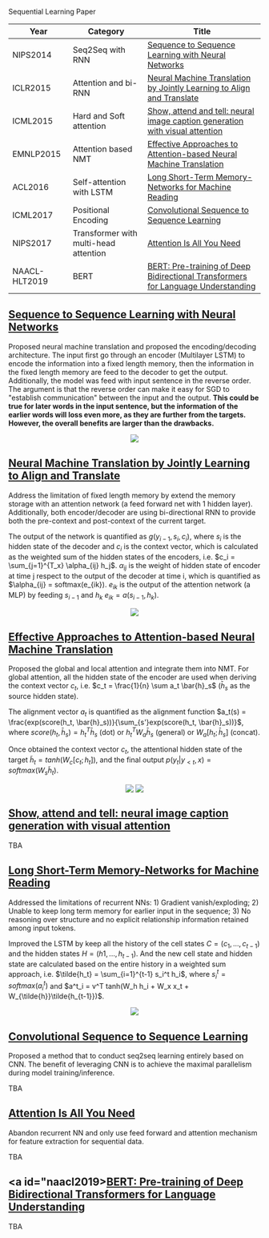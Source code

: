 Sequential Learning Paper

|  Year | Category  | Title  |  
|---|---|---|
| NIPS2014	  | Seq2Seq with RNN  | [Sequence to Sequence Learning with Neural Networks](#nipsd2014)  |
| ICLR2015  | Attention and bi-RNN  | [Neural Machine Translation by Jointly Learning to Align and Translate](#iclr2015)  |
| ICML2015 | Hard and Soft attention | [Show, attend and tell: neural image caption generation with visual attention](#icml2015) |
| EMNLP2015 | Attention based NMT | [Effective Approaches to Attention-based Neural Machine Translation](#emnlp2015) |
| ACL2016  | Self-attention with LSTM  | [Long Short-Term Memory-Networks for Machine Reading](#acl2016)  | 
| ICML2017 | Positional Encoding | [Convolutional Sequence to Sequence Learning](#icml2017) |
| NIPS2017  | Transformer with multi-head attention | [Attention Is All You Need](#nips2017)  |
| NAACL-HLT2019 | BERT | [BERT: Pre-training of Deep Bidirectional Transformers for Language Understanding](#naacl2019) |



## <a id="nips2014">[Sequence to Sequence Learning with Neural Networks](https://papers.nips.cc/paper/5346-sequence-to-sequence-learning-with-neural-networks.pdf)

Proposed neural machine translation and proposed the encoding/decoding architecture. The input first go through an encoder (Multilayer LSTM) to encode the information into a fixed length memory, then the information in the fixed length memory are feed to the decoder to get the output. Additionally, the model was feed with input sentence in the reverse order. The argument is that the reverse order can make it easy for SGD to "establish communication" between the input and the output. **This could be true for later words in the input sentence, but the information of the earlier words will loss even more, as they are further from the targets. However, the overall benefits are larger than the drawbacks.**

<p align="center">
    <img src="imgs/nips2014.png">
</p>


## <a id="iclr2015">[Neural Machine Translation by Jointly Learning to Align and Translate](https://arxiv.org/pdf/1409.0473.pdf)

Address the limitation of fixed length memory by extend the memory storage with an attention network (a feed forward net with 1 hidden layer). Additionally, both encoder/decoder are using bi-directional RNN to provide both the pre-context and post-context of the current target.

The output of the network is quantified as $g(y_{i-1}, s_i, c_i)$, where $s_i$ is the hidden state of the decoder and $c_i$ is the context vector, which is calculated as the weighted sum of the hidden states of the encoders, i.e. $c_i = \sum_{j=1}^{T_x} \alpha_{ij} h_j$. $\alpha_{ij}$ is the weight of hidden state of encoder at time j respect to the output of the decoder at time i, which is quantified as $\alpha_{ij} = softmax(e_{ik}). $e_{ik}$ is the output of the attention network (a MLP) by feeding $s_{i-1}$ and $h_k$ $e_{ik} = a(s_{i-1}, h_k)$. 

<p align="center">
    <img src="imgs/iclr2015.png">
</p>

## <a id="emnlp2015">[Effective Approaches to Attention-based Neural Machine Translation](https://www.aclweb.org/anthology/D15-1166.pdf)

Proposed the global and local attention and integrate them into NMT. For global attention, all the hidden state of the encoder are used when deriving the context vector $c_t$, i.e. $c_t = \frac{1}{n} \sum a_t \bar{h}_s$ ($\bar{h}_s$ as the source hidden state). 

The alignment vector $a_t$ is quantified as the alignment function $a_t(s) = \frac{exp(score(h_t, \bar{h}_s))}{\sum_{s'}exp(score(h_t, \bar{h}_s))}$, where $score(h_t, \bar{h}_s) = h_t^T \bar{h}_s$ (dot) or $h_t^T W_a \bar{h}_s$ (general) or $W_a [h_t; \bar{h}_s]$ (concat).

Once obtained the context vector $c_t$, the attentional hidden state of the target $\tilde{h}_t = tanh(W_c [c_t; h_t])$, and the final output $p(y_t | y_{<t}, x) = softmax(W_s \tilde{h}_t)$.


<p align="center">
    <img src="imgs/emnlp2015-1.png" align="center">
    <img src="imgs/emnlp2015-2.png" align="center">
</p>

## <a id="icml2015">[Show, attend and tell: neural image caption generation with visual attention](https://www.aclweb.org/anthology/D15-1166.pdf)

TBA

## <a id="acl2016">[Long Short-Term Memory-Networks for Machine Reading](https://arxiv.org/pdf/1601.06733.pdf)

Addressed the limitations of recurrent NNs: 1) Gradient vanish/exploding; 2) Unable to keep long term memory for earlier input in the sequence; 3) No reasoning over structure and no explicit relationship information retained among input tokens.

Improved the LSTM by keep all the history of the cell states $C = (c_1,...,c_{t-1})$ and the hidden states $H=(h1,...,h_{t-1})$. And the new cell state and hidden state are calculated based on the entire history in a weighted sum approach, i.e. $\tilde{h_t} = \sum_{i=1}^{t-1} s_i^t h_i$, where $s^t_i = softmax(a_i^t)$ and $a^t_i = v^T tanh(W_h h_i + W_x x_t + W_{\tilde{h}}\tilde{h_{t-1}})$.

<p align="center">
    <img src="imgs/acl2016.png">
</p>

## <a id="icml2017">[Convolutional Sequence to Sequence Learning](https://arxiv.org/pdf/1705.03122.pdf)

Proposed a method that to conduct seq2seq learning entirely based on CNN. The benefit of leveraging CNN is to achieve the maximal parallelism during model training/inference. 

TBA


## <a id="nips2017">[Attention Is All You Need](http://papers.nips.cc/paper/7181-attention-is-all-you-need.pdf)

Abandon recurrent NN and only use feed forward and attention mechanism for feature extraction for sequential data.


TBA


## <a id="naacl2019>[BERT: Pre-training of Deep Bidirectional Transformers for Language Understanding](https://www.aclweb.org/anthology/N19-1423.pdf)

TBA